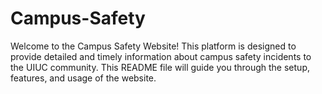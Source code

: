 # Campus-Safety
Welcome to the Campus Safety Website! This platform is designed to provide detailed and timely information about campus safety incidents to the UIUC community. This README file will guide you through the setup, features, and usage of the website.
